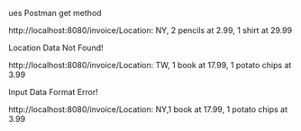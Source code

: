 ues Postman get method </p>
http://localhost:8080/invoice/Location: NY, 2 pencils at 2.99, 1 shirt at 29.99</p>
</p>
Location Data Not Found!</p>
http://localhost:8080/invoice/Location: TW, 1 book at 17.99, 1 potato chips at 3.99</p>
</p>
Input Data Format Error!</p>
http://localhost:8080/invoice/Location: NY,1 book at 17.99, 1 potato chips at 3.99</p>
